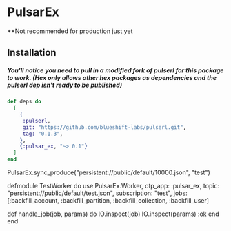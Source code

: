 # PulsarEx

**Not recommended for production just yet

## Installation

##### You'll notice you need to pull in a modified fork of pulserl for this package to work. (Hex only allows other hex packages as dependencies and the pulserl dep isn't ready to be published)

```elixir
def deps do
  [
    {
     :pulserl,
     git: "https://github.com/blueshift-labs/pulserl.git",
     tag: "0.1.3",
    },
    {:pulsar_ex, "~> 0.1"}
  ]
end
```


PulsarEx.sync_produce("persistent://public/default/10000.json", "test")

defmodule TestWorker do
  use PulsarEx.Worker,
    otp_app: :pulsar_ex,
    topic: "persistent://public/default/test.json",
    subscription: "test",
    jobs: [:backfill_account, :backfill_partition, :backfill_collection, :backfill_user]

  def handle_job(job, params) do
    IO.inspect(job)
    IO.inspect(params)
    :ok
  end
end
